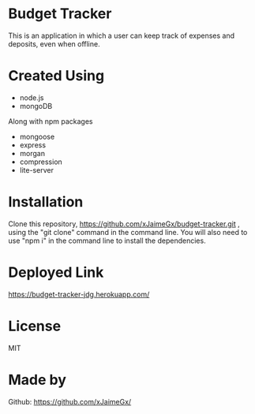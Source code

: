 # Budget Tracker
This is an application in which a user can keep track of expenses and
deposits, even when offline.

# Created Using
* node.js
* mongoDB

Along with npm packages
* mongoose
* express
* morgan
* compression
* lite-server

# Installation
Clone this repository, https://github.com/xJaimeGx/budget-tracker.git , using the "git clone" command in the command line. You will also need to use "npm i" in the command line to install the dependencies.

# Deployed Link
https://budget-tracker-jdg.herokuapp.com/

# License
MIT

# Made by
Github: https://github.com/xJaimeGx/

